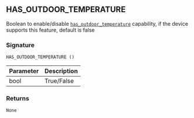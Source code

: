 ## HAS\_OUTDOOR\_TEMPERATURE

Boolean to enable/disable [`has_outdoor_temperature`][1] capability, if the device supports this feature, default is false


### Signature

`HAS_OUTDOOR_TEMPERATURE ()`


| Parameter | Description |
| --- | --- |
| bool | True/False |


### Returns

`None`

[1]:	https://snap-one.github.io/docs-driverworks-proxyprotocol/#thermostat-capabilities